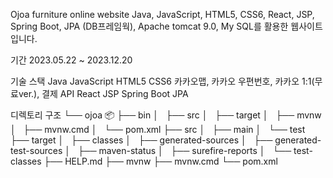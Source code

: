 Ojoa furniture online website
Java, JavaScript, HTML5, CSS6, React, JSP, Spring Boot, JPA (DB프레임웍), Apache tomcat 9.0, My SQL를 활용한 웹사이트입니다.

기간
2023.05.22 ~ 2023.12.20

기술 스택
Java
JavaScript
HTML5 
CSS6
카카오맵, 카카오 우편번호, 카카오 1:1(무료ver.), 결제 API
React
JSP
Spring Boot
JPA

디렉토리 구조
└── ojoa 📦
  ├── bin
  │   ├── src
  │   ├── target
  │   ├── mvnw
  │   ├── mvnw.cmd
  │   └── pom.xml
  ├── src
  │   ├── main
  │   └── test
  ├── target
  │   ├── classes
  │   ├── generated-sources
  │   ├── generated-test-sources
  │   ├── maven-status
  │   ├── surefire-reports
  │   └── test-classes
  ├── HELP.md
  ├── mvnw
  ├── mvnw.cmd
  └── pom.xml
